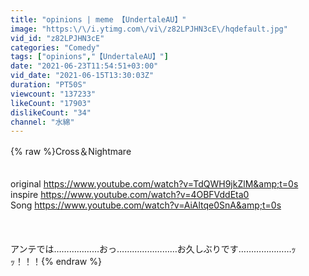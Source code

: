 ```yaml
---
title: "opinions | meme 【UndertaleAU】"
image: "https:\/\/i.ytimg.com\/vi\/z82LPJHN3cE\/hqdefault.jpg"
vid_id: "z82LPJHN3cE"
categories: "Comedy"
tags: ["opinions","【UndertaleAU】"]
date: "2021-06-23T11:54:51+03:00"
vid_date: "2021-06-15T13:30:03Z"
duration: "PT50S"
viewcount: "137233"
likeCount: "17903"
dislikeCount: "34"
channel: "水綿"
---
```

{% raw %}Cross＆Nightmare<br /><br /><br />original <a rel="nofollow" target="blank" href="https://www.youtube.com/watch?v=TdQWH9jkZlM&amp;t=0s">https://www.youtube.com/watch?v=TdQWH9jkZlM&amp;t=0s</a><br />inspire <a rel="nofollow" target="blank" href="https://www.youtube.com/watch?v=4OBFVddEta0">https://www.youtube.com/watch?v=4OBFVddEta0</a><br />Song <a rel="nofollow" target="blank" href="https://www.youtube.com/watch?v=AiAltqe0SnA&amp;t=0s">https://www.youtube.com/watch?v=AiAltqe0SnA&amp;t=0s</a><br /><br /><br /><br />アンテでは………………おっ……………………お久しぶりです…………………ｯｯ！！！{% endraw %}
